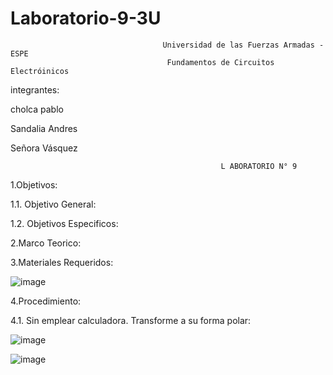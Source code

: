 # Laboratorio-9-3U

                                      Universidad de las Fuerzas Armadas - ESPE
                                       Fundamentos de Circuitos Electróinicos
                                       
integrantes:

cholca pablo

Sandalia Andres

Señora Vásquez

                                                   L ABORATORIO N° 9
                                                
1.Objetivos:

1.1. Objetivo General:


1.2. Objetivos Especificos:

2.Marco Teorico:

3.Materiales Requeridos:

![image](https://user-images.githubusercontent.com/105687375/186785920-71336484-7c0f-4d4d-bd04-03fa11386345.png)

4.Procedimiento:

4.1.  Sin emplear calculadora. Transforme a su forma polar:

![image](https://user-images.githubusercontent.com/105687375/186784443-64703d15-407c-499d-8489-f28bdaad492d.png)

![image](https://user-images.githubusercontent.com/105687375/186784477-518678b4-0be1-45e7-be79-8efdd43dde44.png)



